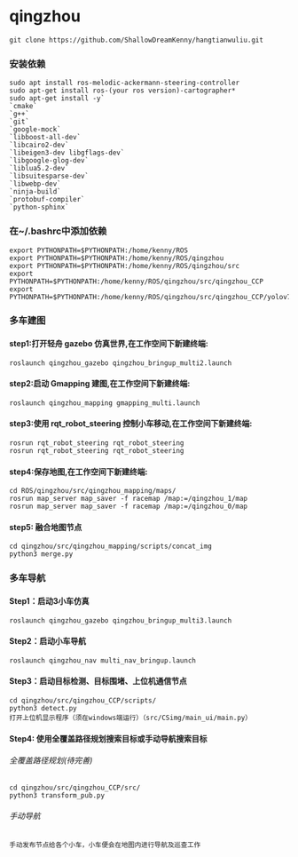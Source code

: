 # qingzhou
    git clone https://github.com/ShallowDreamKenny/hangtianwuliu.git
### 安装依赖

```
sudo apt install ros-melodic-ackermann-steering-controller      
sudo apt-get install ros-(your ros version)-cartographer*     
sudo apt-get install -y` 
`cmake` 
`g++` 
`git` 
`google-mock` 
`libboost-all-dev` 
`libcairo2-dev` 
`libeigen3-dev libgflags-dev` 
`libgoogle-glog-dev` 
`liblua5.2-dev` 
`libsuitesparse-dev` 
`libwebp-dev` 
`ninja-build` 
`protobuf-compiler` 
`python-sphinx`
```

### 在~/.bashrc中添加依赖

```
export PYTHONPATH=$PYTHONPATH:/home/kenny/ROS
export PYTHONPATH=$PYTHONPATH:/home/kenny/ROS/qingzhou
export PYTHONPATH=$PYTHONPATH:/home/kenny/ROS/qingzhou/src
export PYTHONPATH=$PYTHONPATH:/home/kenny/ROS/qingzhou/src/qingzhou_CCP
export PYTHONPATH=$PYTHONPATH:/home/kenny/ROS/qingzhou/src/qingzhou_CCP/yolov7
```



### 多车建图
#### step1:打开轻舟 gazebo 仿真世界,在工作空间下新建终端:
    roslaunch qingzhou_gazebo qingzhou_bringup_multi2.launch

#### step2:启动 Gmapping 建图,在工作空间下新建终端:  
    roslaunch qingzhou_mapping gmapping_multi.launch

#### step3:使用 rqt_robot_steering 控制小车移动,在工作空间下新建终端:  
    rosrun rqt_robot_steering rqt_robot_steering  
    rosrun rqt_robot_steering rqt_robot_steering

#### step4:保存地图,在工作空间下新建终端:  
    cd ROS/qingzhou/src/qingzhou_mapping/maps/  
    rosrun map_server map_saver -f racemap /map:=/qingzhou_1/map  
    rosrun map_server map_saver -f racemap /map:=/qingzhou_0/map  
#### step5: 融合地图节点
    cd qingzhou/src/qingzhou_mapping/scripts/concat_img  
    python3 merge.py

### 多车导航
####  Step1：启动3小车仿真  
    roslaunch qingzhou_gazebo qingzhou_bringup_multi3.launch
#### Step2：启动小车导航  
    roslaunch qingzhou_nav multi_nav_bringup.launch  
#### Step3：启动目标检测、目标围堵、上位机通信节点  
    cd qingzhou/src/qingzhou_CCP/scripts/  
    python3 detect.py
    打开上位机显示程序（须在windows端运行）（src/CSimg/main_ui/main.py）
#### Step4: 使用全覆盖路径规划搜索目标或手动导航搜索目标
 ###### 全覆盖路径规划(待完善)
    cd qingzhou/src/qingzhou_CCP/src/  
    python3 transform_pub.py
 ###### 手动导航
    手动发布节点给各个小车，小车便会在地图内进行导航及巡查工作

